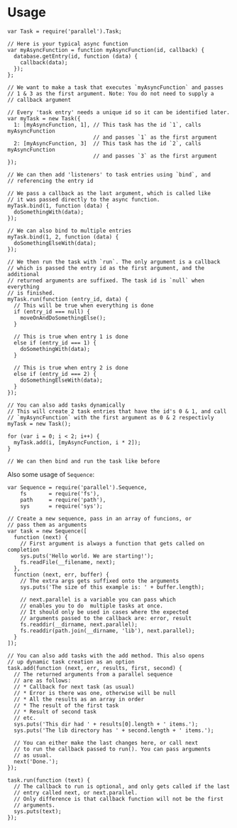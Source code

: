 Usage
=====

    var Task = require('parallel').Task;

    // Here is your typical async function
    var myAsyncFunction = function myAsyncFunction(id, callback) {
      database.getEntry(id, function (data) {
        callback(data);
      });
    };

    // We want to make a task that executes `myAsyncFunction` and passes
    // 1 & 3 as the first argument. Note: You do not need to supply a
    // callback argument

    // Every 'task entry' needs a unique id so it can be identified later.
    var myTask = new Task({
      1: [myAsyncFunction, 1], // This task has the id `1`, calls myAsyncFunction
                               // and passes `1` as the first argument
      2: [myAsyncFunction, 3]  // This task has the id `2`, calls myAsyncFunction
                               // and passes `3` as the first argument
    });

    // We can then add 'listeners' to task entries using `bind`, and
    // referencing the entry id

    // We pass a callback as the last argument, which is called like
    // it was passed directly to the async function.
    myTask.bind(1, function (data) {
      doSomethingWith(data);
    });

    // We can also bind to multiple entries
    myTask.bind(1, 2, function (data) {
      doSomethingElseWith(data);
    });

    // We then run the task with `run`. The only argument is a callback
    // which is passed the entry id as the first argument, and the additional
    // returned arguments are suffixed. The task id is `null` when everything
    // is finished.
    myTask.run(function (entry_id, data) {
      // This will be true when everything is done
      if (entry_id === null) {
        moveOnAndDoSomethingElse();
      }

      // This is true when entry 1 is done
      else if (entry_id === 1) {
        doSomethingWith(data);
      }

      // This is true when entry 2 is done
      else if (entry_id === 2) {
        doSomethingElseWith(data);
      }
    });

    // You can also add tasks dynamically
    // This will create 2 task entries that have the id's 0 & 1, and call
    // `myAsyncFunction` with the first argument as 0 & 2 respectivly
    myTask = new Task();

    for (var i = 0; i < 2; i++) {
      myTask.add(i, [myAsyncFunction, i * 2]);
    }

    // We can then bind and run the task like before

Also some usage of `Sequence`:

    var Sequence = require('parallel').Sequence,
        fs       = require('fs'),
        path     = require('path'),
        sys      = require('sys');

    // Create a new sequence, pass in an array of funcions, or
    // pass them as arguments
    var task = new Sequence([
      function (next) {
        // First argument is always a function that gets called on completion
        sys.puts('Hello world. We are starting!');
        fs.readFile(__filename, next);
      },
      function (next, err, buffer) {
        // The extra args gets suffixed onto the arguments
        sys.puts('The size of this example is: ' + buffer.length);

        // next.parallel is a variable you can pass which
        // enables you to do  multiple tasks at once.
        // It should only be used in cases where the expected
        // arguments passed to the callback are: error, result
        fs.readdir(__dirname, next.parallel);
        fs.readdir(path.join(__dirname, 'lib'), next.parallel);
      }
    ]);

    // You can also add tasks with the add method. This also opens
    // up dynamic task creation as an option
    task.add(function (next, err, results, first, second) {
      // The returned arguments from a parallel sequence
      // are as follows:
      // * Callback for next task (as usual)
      // * Error is there was one, otherwise will be null
      // * All the results as an array in order
      // * The result of the first task
      // * Result of second task
      // etc.
      sys.puts('This dir had ' + results[0].length + ' items.');
      sys.puts('The lib directory has ' + second.length + ' items.');

      // You can either make the last changes here, or call next
      // to run the callback passed to run(). You can pass arguments
      // as usual.
      next('Done.');
    });

    task.run(function (text) {
      // The callback to run is optional, and only gets called if the last
      // entry called next, or next.parallel.
      // Only difference is that callback function will not be the first
      // arguments.
      sys.puts(text);
    });
